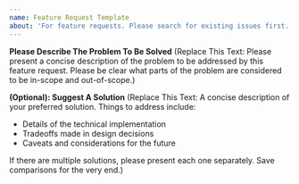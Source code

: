 ```yaml
---
name: Feature Request Template
about: 'For feature requests. Please search for existing issues first. Also see CONTRIBUTING.'
---
```


**Please Describe The Problem To Be Solved**
(Replace This Text: Please present a concise description of the problem to be addressed by this feature request. Please be clear what parts of the problem are considered to be in-scope and out-of-scope.)

**(Optional): Suggest A Solution**
(Replace This Text: A concise description of your preferred solution. Things to address include:

- Details of the technical implementation
- Tradeoffs made in design decisions
- Caveats and considerations for the future

If there are multiple solutions, please present each one separately. Save comparisons for the very end.)
